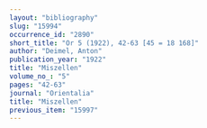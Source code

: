 ```yaml
---
layout: "bibliography"
slug: "15994"
occurrence_id: "2890"
short_title: "Or 5 (1922), 42-63 [45 = 18 168]"
author: "Deimel, Anton"
publication_year: "1922"
title: "Miszellen"
volume_no_: "5"
pages: "42-63"
journal: "Orientalia"
title: "Miszellen"
previous_item: "15997"
---
```

